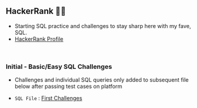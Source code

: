 ## HackerRank 🧑‍💻
* Starting SQL practice and challenges to stay sharp here with my fave, SQL.
* [HackerRank Profile](https://www.hackerrank.com/craigtrupp8)

<br>

### **Initial - Basic/Easy SQL Challenges**
* Challenges and individual SQL queries only added to subsequent file below after passing test cases on platform
- `SQL File` : [First Challenges](/Data_SQL_Srs/Serious_SQL/HackerRank/Basic_SQL_qrs.sql)
